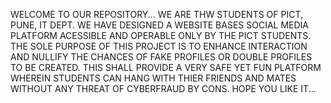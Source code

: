 WELCOME TO OUR REPOSITORY...
WE ARE THW STUDENTS OF PICT, PUNE, IT DEPT. WE HAVE DESIGNED A WEBSITE BASES SOCIAL MEDIA PLATFORM ACESSIBLE AND OPERABLE ONLY BY THE PICT STUDENTS.
THE SOLE PURPOSE OF THIS PROJECT IS TO ENHANCE INTERACTION AND NULLIFY THE CHANCES OF FAKE PROFILES OR DOUBLE PROFILES TO BE CREATED.
THIS SHALL PROVIDE A VERY SAFE YET FUN PLATFORM WHEREIN STUDENTS CAN HANG WITH THIER FRIENDS AND MATES WITHOUT ANY THREAT OF CYBERFRAUD BY CONS.
HOPE YOU LIKE IT...
